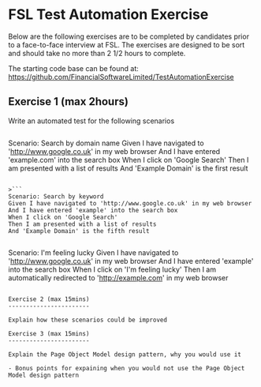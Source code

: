 FSL Test Automation Exercise
============================

Below are the following exercises are to be completed by candidates prior to a face-to-face interview at FSL. The exercises are designed to be sort and should take no more than 2 1/2 hours to complete.

The starting code base can be found at: https://github.com/FinancialSoftwareLimited/TestAutomationExercise

Exercise 1 (max 2hours)
-----------------------
Write an automated test for the following scenarios

>```
Scenario: Search by domain name
Given I have navigated to 'http://www.google.co.uk' in my web browser
And I have entered 'example.com' into the search box
When I click on 'Google Search'
Then I am presented with a list of results
And 'Example Domain' is the first result
```

>```
Scenario: Search by keyword
Given I have navigated to 'http://www.google.co.uk' in my web browser
And I have entered 'example' into the search box
When I click on 'Google Search'
Then I am presented with a list of results
And 'Example Domain' is the fifth result
```

>```
Scenario: I'm feeling lucky
Given I have navigated to 'http://www.google.co.uk' in my web browser
And I have entered 'example' into the search box
When I click on 'I'm feeling lucky'
Then I am automatically redirected to 'http://example.com' in my web browser
```

Exercise 2 (max 15mins)
-----------------------

Explain how these scenarios could be improved

Exercise 3 (max 15mins)
-----------------------

Explain the Page Object Model design pattern, why you would use it

- Bonus points for expaining when you would not use the Page Object Model design pattern
